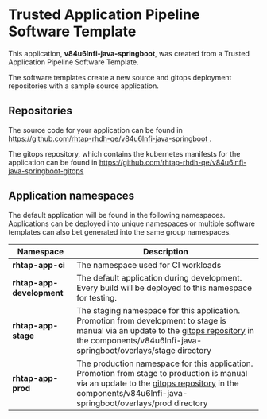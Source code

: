 # Trusted Application Pipeline Software Template

This application, **v84u6lnfi-java-springboot**, was created from a Trusted Application Pipeline Software Template.

The software templates create a new source and gitops deployment repositories with a sample source application. 

## Repositories

The source code for your application can be found in [https://github.com/rhtap-rhdh-qe/v84u6lnfi-java-springboot ](https://github.com/rhtap-rhdh-qe/v84u6lnfi-java-springboot ).
 
The gitops repository, which contains the kubernetes manifests for the application can be found in 
[https://github.com/rhtap-rhdh-qe/v84u6lnfi-java-springboot-gitops ](https://github.com/rhtap-rhdh-qe/v84u6lnfi-java-springboot-gitops ) 

## Application namespaces 

The default application will be found in the following namespaces. Applications can be deployed into unique namespaces or multiple software templates can also bet generated into the same group namespaces.  

|  Namespace   |  Description   |  
| -------- | -------- |
| **rhtap-app-ci** | The namespace used for CI workloads |
| **rhtap-app-development** | The default application during development. Every build will be deployed to this namespace for testing. |
| **rhtap-app-stage** | The staging namespace for this application. Promotion from development to stage is manual via an update to the [gitops repository](https://github.com/rhtap-rhdh-qe/v84u6lnfi-java-springboot-gitops ) in the components/v84u6lnfi-java-springboot/overlays/stage directory |
| **rhtap-app-prod** | The production namespace for this application. Promotion from stage to production is manual via an update to the [gitops repository](https://github.com/rhtap-rhdh-qe/v84u6lnfi-java-springboot-gitops ) in the components/v84u6lnfi-java-springboot/overlays/prod directory |